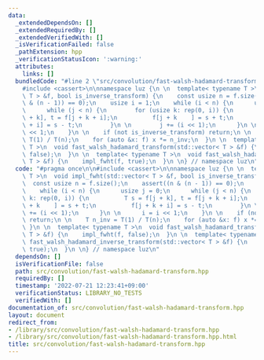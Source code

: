 ```yaml
---
data:
  _extendedDependsOn: []
  _extendedRequiredBy: []
  _extendedVerifiedWith: []
  _isVerificationFailed: false
  _pathExtension: hpp
  _verificationStatusIcon: ':warning:'
  attributes:
    links: []
  bundledCode: "#line 2 \"src/convolution/fast-walsh-hadamard-transform.hpp\"\n\n\
    #include <cassert>\n\nnamespace luz {\n \n  template< typename T >\n  void impl_fwht(std::vector<\
    \ T > &f, bool is_inverse_transform) {\n    const usize n = f.size();\n    assert((n\
    \ & (n - 1)) == 0);\n    usize i = 1;\n    while (i < n) {\n      usize j = 0;\n\
    \      while (j < n) {\n        for (usize k: rep(0, i)) {\n          T s = f[j\
    \ + k], t = f[j + k + i];\n          f[j + k    ] = s + t;\n          f[j + k\
    \ + i] = s - t;\n        }\n \n        j += (i << 1);\n      }\n \n      i = i\
    \ << 1;\n    }\n \n    if (not is_inverse_transform) return;\n \n    T n_inv =\
    \ T(1) / T(n);\n    for (auto &x: f) x *= n_inv;\n  }\n \n  template< typename\
    \ T >\n  void fast_walsh_hadamard_transform(std::vector< T > &f) {\n    impl_fwht(f,\
    \ false);\n  }\n \n  template< typename T >\n  void fast_walsh_hadamard_inverse_transform(std::vector<\
    \ T > &f) {\n    impl_fwht(f, true);\n  }\n \n} // namespace luz\n"
  code: "#pragma once\n\n#include <cassert>\n\nnamespace luz {\n \n  template< typename\
    \ T >\n  void impl_fwht(std::vector< T > &f, bool is_inverse_transform) {\n  \
    \  const usize n = f.size();\n    assert((n & (n - 1)) == 0);\n    usize i = 1;\n\
    \    while (i < n) {\n      usize j = 0;\n      while (j < n) {\n        for (usize\
    \ k: rep(0, i)) {\n          T s = f[j + k], t = f[j + k + i];\n          f[j\
    \ + k    ] = s + t;\n          f[j + k + i] = s - t;\n        }\n \n        j\
    \ += (i << 1);\n      }\n \n      i = i << 1;\n    }\n \n    if (not is_inverse_transform)\
    \ return;\n \n    T n_inv = T(1) / T(n);\n    for (auto &x: f) x *= n_inv;\n \
    \ }\n \n  template< typename T >\n  void fast_walsh_hadamard_transform(std::vector<\
    \ T > &f) {\n    impl_fwht(f, false);\n  }\n \n  template< typename T >\n  void\
    \ fast_walsh_hadamard_inverse_transform(std::vector< T > &f) {\n    impl_fwht(f,\
    \ true);\n  }\n \n} // namespace luz\n"
  dependsOn: []
  isVerificationFile: false
  path: src/convolution/fast-walsh-hadamard-transform.hpp
  requiredBy: []
  timestamp: '2022-07-21 12:23:41+09:00'
  verificationStatus: LIBRARY_NO_TESTS
  verifiedWith: []
documentation_of: src/convolution/fast-walsh-hadamard-transform.hpp
layout: document
redirect_from:
- /library/src/convolution/fast-walsh-hadamard-transform.hpp
- /library/src/convolution/fast-walsh-hadamard-transform.hpp.html
title: src/convolution/fast-walsh-hadamard-transform.hpp
---
```

